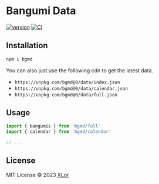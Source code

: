 # Bangumi Data

[![version](https://img.shields.io/npm/v/bgmd?label=bgmd)](https://www.npmjs.com/package/bgmd)
[![CI](https://github.com/yjl9903/bgmc/actions/workflows/ci.yml/badge.svg)](https://github.com/yjl9903/bgmc/actions/workflows/ci.yml)

## Installation

```bash
npm i bgmd
```

You can also just use the following cdn to get the latest data.

- `https://unpkg.com/bgmd@0/data/index.json`
- `https://unpkg.com/bgmd@0/data/calendar.json`
- `https://unpkg.com/bgmd@0/data/full.json`

## Usage

```ts
import { bangumis } from 'bgmd/full'
import { calendar } from 'bgmd/calendar'

// ...
```

## License

MIT License © 2023 [XLor](https://github.com/yjl9903)
